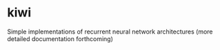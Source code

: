 # kiwi
Simple implementations of recurrent neural network architectures (more detailed documentation forthcoming)

